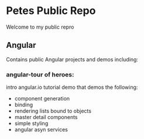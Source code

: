# Petes Public Repo
Welcome to my public repro

## Angular 
Contains public Angular projects and demos including:

### angular-tour of heroes:     
intro angular.io tutorial demo that demos the following:
- component generation 
- binding
- rendering lists bound to objects
- master detail components
- simple styling
- angular asyn services